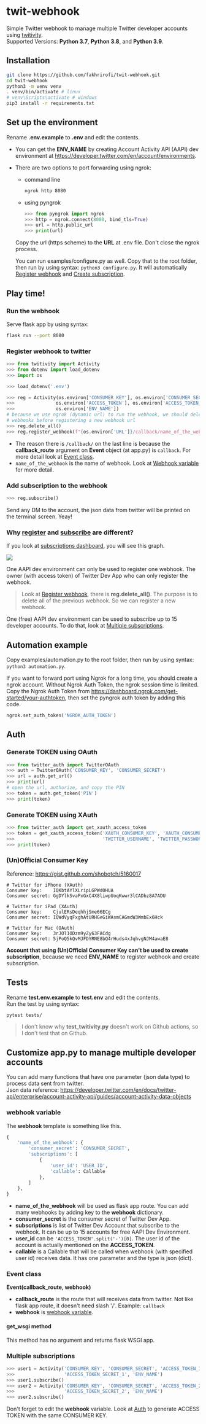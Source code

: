 # twit-webhook
Simple Twitter webhook to manage multiple Twitter developer accounts using
[twitivity](https://github.com/twitivity/twitivity). <br>
Supported Versions: **Python 3.7**, **Python 3.8**, and **Python 3.9**.

## Installation

```bash
git clone https://github.com/fakhrirofi/twit-webhook.git
cd twit-webhook
python3 -m venv venv
. venv/bin/activate # linux
# venv\Scripts\activate # windows
pip3 install -r requirements.txt
```

## Set up the environment

Rename **.env.example** to **.env** and edit the contents.
- You can get the **ENV_NAME** by creating Account Activity API (AAPI) dev
environment at https://developer.twitter.com/en/account/environments.
- There are two options to port forwarding using ngrok:
    * command line
        ```bash
        ngrok http 8080
        ```
    * using pyngrok
        ```python
        >>> from pyngrok import ngrok
        >>> http = ngrok.connect(8080, bind_tls=True)
        >>> url = http.public_url
        >>> print(url)
        ```
    Copy the url (https scheme) to the **URL** at .env file. Don't close the
    ngrok process.
    
    You can run examples/configure.py as well. Copy that to the root folder,
    then run by using syntax: `python3 configure.py`. It will automatically
    [Register webhook](#register-webhook-to-twitter) and
    [Create subscription](#add-subscription-to-the-webhook).

## Play time!

### Run the webhook

Serve flask app by using syntax:
```bash
flask run --port 8080
```

### Register webhook to twitter

```python
>>> from twitivity import Activity
>>> from dotenv import load_dotenv
>>> import os

>>> load_dotenv('.env')

>>> reg = Activity(os.environ['CONSUMER_KEY'], os.environ['CONSUMER_SECRET'],
>>>               os.environ['ACCESS_TOKEN'], os.environ['ACCESS_TOKEN_SECRET'],
>>>               os.environ['ENV_NAME'])
# because we use ngrok (dynamic url) to run the webhook, we should delete all
# webhooks before registering a new webhook url
>>> reg.delete_all()
>>> reg.register_webhook(f"{os.environ['URL']}/callback/name_of_the_webhook")
```
- The reason there is `/callback/` on the last line is because the
**callback_route** argument on **Event** object (at app.py) is `callback`. For more
detail look at [Event class](#event-class).
- `name_of_the_webhook` is the name of webhook. Look at [Webhook variable](#webhook-variable)
for more detail.

### Add subscription to the webhook

```python
>>> reg.subscribe()
```

Send any DM to the account, the json data from twitter will be printed on the
terminal screen. Yeay!

### Why [register](#register-webhook-to-twitter) and [subscribe](#add-subscription-to-the-webhook) are different?

If you look at [subscriptions dashboard](https://developer.twitter.com/en/account/subscriptions),
you will see this graph.

![](assets/subscription-graph.jpg)

One AAPI dev environment can only be used to register one webhook. The owner 
(with access token) of Twitter Dev App who can only register the webhook.

> Look at [Register webhook](#register-webhook-to-twitter), there is 
**reg.delete_all()**. The purpose is to delete all of the previous webhook. So
we can register a new webhook.

One (free) AAPI dev environment can be used to subscribe up to 15 developer
accounts. To do that, look at [Multiple subscriptions](#multiple-subscriptions).

## Automation example

Copy examples/automation.py to the root folder, then run by using syntax:
`python3 automation.py`.

If you want to forward port using Ngrok for a long time, you should create a
ngrok account. Without Ngrok Auth Token, the ngrok session time is limited.
Copy the Ngrok Auth Token from https://dashboard.ngrok.com/get-started/your-authtoken,
then set the pyngrok auth token by adding this code.
```python
ngrok.set_auth_token('NGROK_AUTH_TOKEN')
```

## Auth

### Generate TOKEN using OAuth

```python
>>> from twitter_auth import TwitterOAuth
>>> auth = TwitterOAuth('CONSUMER_KEY', 'CONSUMER_SECRET')
>>> url = auth.get_url()
>>> print(url)
# open the url, authorize, and copy the PIN
>>> token = auth.get_token('PIN')
>>> print(token)
```

### Generate TOKEN using XAuth
```python
>>> from twitter_auth import get_xauth_access_token
>>> token = get_xauth_access_token('XAUTH_CONSUMER_KEY', 'XAUTH_CONSUMER_SECRET',
>>>                                'TWITTER_USERNAME', 'TWITTER_PASSWORD')
>>> print(token)
```

### (Un)Official Consumer Key
Reference: https://gist.github.com/shobotch/5160017
```
# Twitter for iPhone (XAuth)
Consumer key:    IQKbtAYlXLripLGPWd0HUA
Consumer secret: GgDYlkSvaPxGxC4X8liwpUoqKwwr3lCADbz8A7ADU

# Twitter for iPad (XAuth)
Consumer key:    CjulERsDeqhhjSme66ECg
Consumer secret: IQWdVyqFxghAtURHGeGiWAsmCAGmdW3WmbEx6Hck

# Twitter for Mac (OAuth)
Consumer key:    3rJOl1ODzm9yZy63FACdg
Consumer secret: 5jPoQ5kQvMJFDYRNE8bQ4rHuds4xJqhvgNJM4awaE8
```
**Account that using (Un)Official Consumer Key can't be used to create subscription**,
because we need **ENV_NAME** to register webhook and create subscription.

## Tests

Rename **test.env.example** to **test.env** and edit the contents.<br>
Run the test by using syntax:
```bash
pytest tests/
```
> I don't know why **test_twitivity.py** doesn't work on Github actions, so I
don't test that on Github.

## Customize app.py to manage multiple developer accounts

You can add many functions that have one parameter (json data type) to process
data sent from twitter. <br>
Json data reference: https://developer.twitter.com/en/docs/twitter-api/enterprise/account-activity-api/guides/account-activity-data-objects

### **webhook** variable

The **webhook** template is something like this.
```python
{
    'name_of_the_webhook': {
        'consumer_secret': 'CONSUMER_SECRET',
        'subscriptions': [
            {
                'user_id': 'USER_ID',
                'callable': Callable
            },
        ]
    },
}
```
- **name_of_the_webhook** will be used as flask app route. You can add many
webhooks by adding key to the **webhook** dictionary.
- **consumer_secret** is the consumer secret of Twitter Dev App.
- **subscriptions** is list of Twitter Dev Account that subscribe to the webhook.
It can be up to 15 accounts for free AAPI Dev Environment.
- **user_id** can be `'ACCESS_TOKEN'.split('-')[0]`. The user id of
the account is actually mentioned on the **ACCESS_TOKEN**.
- **callable** is a Callable that will be called when webhook (with specified
user id) receives data. It has one parameter and the type is json (dict). 

### **Event** class

**Event(callback_route, webhook)**

- **callback_route** is the route that will receives data from twitter. Not
like flask app route, it doesn't need slash '/'. Example: `callback`
- **webhook** is [webhook variable](#webhook-variable).

#### **get_wsgi** method

This method has no argument and returns flask WSGI app.

### Multiple subscriptions

```python
>>> user1 = Activity('CONSUMER_KEY', 'CONSUMER_SECRET', 'ACCESS_TOKEN_1',
>>>                  'ACCESS_TOKEN_SECRET_1', 'ENV_NAME')
>>> user1.subscribe()
>>> user2 = Activity('CONSUMER_KEY', 'CONSUMER_SECRET', 'ACCESS_TOKEN_2',
>>>                  'ACCESS_TOKEN_SECRET_2', 'ENV_NAME')
>>> user2.subscribe()
```
Don't forget to edit the **webhook** variable. Look at [Auth](#auth) to generate
ACCESS TOKEN with the same CONSUMER KEY.
